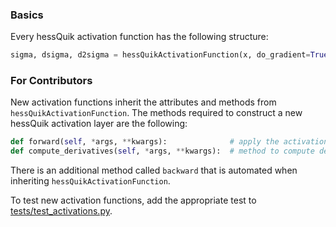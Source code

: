 ### Basics
Every hessQuik activation function has the following structure:
```python
sigma, dsigma, d2sigma = hessQuikActivationFunction(x, do_gradient=True, do_Hessian=True, forward_mode=True)
```

[comment]: <> (A key method of each layer is **compute_derivatives**, which is used for both forward and backward mode derivative computations.)

### For Contributors
New activation functions inherit the attributes and methods from ```hessQuikActivationFunction```.
The methods required to construct a new hessQuik activation layer are the following:
```python
def forward(self, *args, **kwargs):              # apply the activation function, call compute_derivatives if forward_mode = True
def compute_derivatives(self, *args, **kwargs):  # method to compute derivatives, used for forward and backward mode 
```
There is an additional method called ```backward``` that is automated when inheriting ```hessQuikActivationFunction```.

To test new activation functions, add the appropriate test to [tests/test_activations.py](https://github.com/elizabethnewman/hessQuik/tree/main/hessQuik/tests). 
